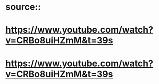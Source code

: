 # source::
# https://www.youtube.com/watch?v=CRBo8uiHZmM&t=39s
# https://www.youtube.com/watch?v=CRBo8uiHZmM&t=39s
